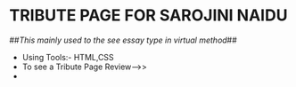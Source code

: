 # TRIBUTE PAGE FOR SAROJINI NAIDU 
##_This mainly used to the see essay type in virtual method_##
- Using Tools:- HTML,CSS
- To see a Tribute Page Review-->>
- 
